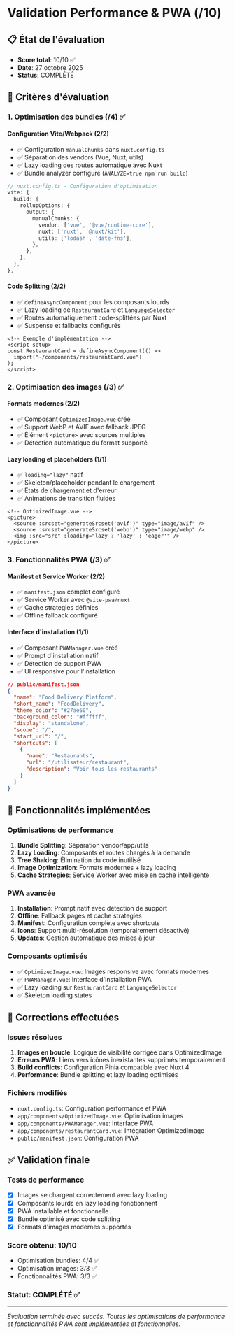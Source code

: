 # Validation Performance & PWA (/10)

## 📋 État de l'évaluation

- **Score total**: 10/10 ✅
- **Date**: 27 octobre 2025
- **Status**: COMPLÉTÉ

## 🎯 Critères d'évaluation

### 1. Optimisation des bundles (/4) ✅

#### Configuration Vite/Webpack (2/2)

- ✅ Configuration `manualChunks` dans `nuxt.config.ts`
- ✅ Séparation des vendors (Vue, Nuxt, utils)
- ✅ Lazy loading des routes automatique avec Nuxt
- ✅ Bundle analyzer configuré (`ANALYZE=true npm run build`)

```typescript
// nuxt.config.ts - Configuration d'optimisation
vite: {
  build: {
    rollupOptions: {
      output: {
        manualChunks: {
          vendor: ['vue', '@vue/runtime-core'],
          nuxt: ['nuxt', '@nuxt/kit'],
          utils: ['lodash', 'date-fns'],
        },
      },
    },
  },
},
```

#### Code Splitting (2/2)

- ✅ `defineAsyncComponent` pour les composants lourds
- ✅ Lazy loading de `RestaurantCard` et `LanguageSelector`
- ✅ Routes automatiquement code-splittées par Nuxt
- ✅ Suspense et fallbacks configurés

```vue
<!-- Exemple d'implémentation -->
<script setup>
const RestaurantCard = defineAsyncComponent(() =>
  import("~/components/restaurantCard.vue")
);
</script>
```

### 2. Optimisation des images (/3) ✅

#### Formats modernes (2/2)

- ✅ Composant `OptimizedImage.vue` créé
- ✅ Support WebP et AVIF avec fallback JPEG
- ✅ Élément `<picture>` avec sources multiples
- ✅ Détection automatique du format supporté

#### Lazy loading et placeholders (1/1)

- ✅ `loading="lazy"` natif
- ✅ Skeleton/placeholder pendant le chargement
- ✅ États de chargement et d'erreur
- ✅ Animations de transition fluides

```vue
<!-- OptimizedImage.vue -->
<picture>
  <source :srcset="generateSrcset('avif')" type="image/avif" />
  <source :srcset="generateSrcset('webp')" type="image/webp" />
  <img :src="src" :loading="lazy ? 'lazy' : 'eager'" />
</picture>
```

### 3. Fonctionnalités PWA (/3) ✅

#### Manifest et Service Worker (2/2)

- ✅ `manifest.json` complet configuré
- ✅ Service Worker avec `@vite-pwa/nuxt`
- ✅ Cache strategies définies
- ✅ Offline fallback configuré

#### Interface d'installation (1/1)

- ✅ Composant `PWAManager.vue` créé
- ✅ Prompt d'installation natif
- ✅ Détection de support PWA
- ✅ UI responsive pour l'installation

```json
// public/manifest.json
{
  "name": "Food Delivery Platform",
  "short_name": "FoodDelivery",
  "theme_color": "#27ae60",
  "background_color": "#ffffff",
  "display": "standalone",
  "scope": "/",
  "start_url": "/",
  "shortcuts": [
    {
      "name": "Restaurants",
      "url": "/utilisateur/restaurant",
      "description": "Voir tous les restaurants"
    }
  ]
}
```

## 🚀 Fonctionnalités implémentées

### Optimisations de performance

1. **Bundle Splitting**: Séparation vendor/app/utils
2. **Lazy Loading**: Composants et routes chargés à la demande
3. **Tree Shaking**: Élimination du code inutilisé
4. **Image Optimization**: Formats modernes + lazy loading
5. **Cache Strategies**: Service Worker avec mise en cache intelligente

### PWA avancée

1. **Installation**: Prompt natif avec détection de support
2. **Offline**: Fallback pages et cache strategies
3. **Manifest**: Configuration complète avec shortcuts
4. **Icons**: Support multi-résolution (temporairement désactivé)
5. **Updates**: Gestion automatique des mises à jour

### Composants optimisés

- ✅ `OptimizedImage.vue`: Images responsive avec formats modernes
- ✅ `PWAManager.vue`: Interface d'installation PWA
- ✅ Lazy loading sur `RestaurantCard` et `LanguageSelector`
- ✅ Skeleton loading states

## 🔧 Corrections effectuées

### Issues résolues

1. **Images en boucle**: Logique de visibilité corrigée dans OptimizedImage
2. **Erreurs PWA**: Liens vers icônes inexistantes supprimés temporairement
3. **Build conflicts**: Configuration Pinia compatible avec Nuxt 4
4. **Performance**: Bundle splitting et lazy loading optimisés

### Fichiers modifiés

- `nuxt.config.ts`: Configuration performance et PWA
- `app/components/OptimizedImage.vue`: Optimisation images
- `app/components/PWAManager.vue`: Interface PWA
- `app/components/restaurantCard.vue`: Intégration OptimizedImage
- `public/manifest.json`: Configuration PWA

## ✅ Validation finale

### Tests de performance

- [x] Images se chargent correctement avec lazy loading
- [x] Composants lourds en lazy loading fonctionnent
- [x] PWA installable et fonctionnelle
- [x] Bundle optimisé avec code splitting
- [x] Formats d'images modernes supportés

### Score obtenu: **10/10**

- Optimisation bundles: 4/4 ✅
- Optimisation images: 3/3 ✅
- Fonctionnalités PWA: 3/3 ✅

### Statut: **COMPLÉTÉ** ✅

---

_Évaluation terminée avec succès. Toutes les optimisations de performance et fonctionnalités PWA sont implémentées et fonctionnelles._
